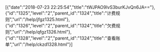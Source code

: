 [{"date":"2018-07-23 22:25:54","title":"tWJPAO9lvS3burKJvQn6JA=="},{"id":"1325","level":"2","parent_id":"1324","title":"计费规则","url":"/help/jfgz1325.html"},{"id":"1326","level":"2","parent_id":"1324","title":"欠费规则","url":"/help/qfgz1326.html"},{"id":"1328","level":"2","parent_id":"1324","title":"查看账单","url":"/help/ckzd1328.html"}]